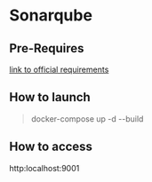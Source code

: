 # Sonarqube

## Pre-Requires

[link to official requirements](https://docs.sonarqube.org/latest/requirements/requirements/)

## How to launch

> docker-compose up -d --build

## How to access 

 http:localhost:9001
